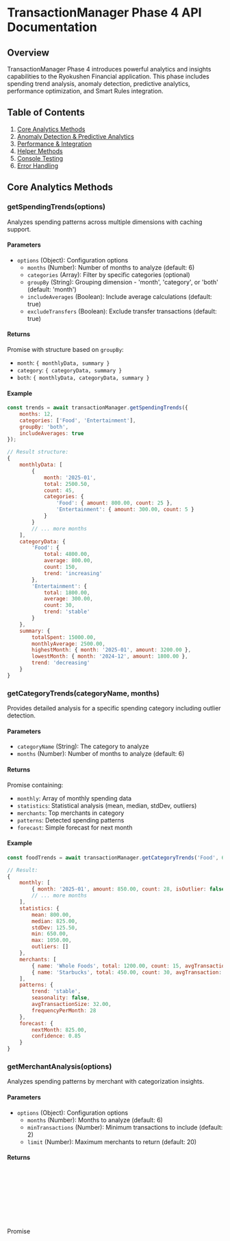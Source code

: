 # TransactionManager Phase 4 API Documentation

## Overview

TransactionManager Phase 4 introduces powerful analytics and insights capabilities to the Ryokushen Financial application. This phase includes spending trend analysis, anomaly detection, predictive analytics, performance optimization, and Smart Rules integration.

## Table of Contents

1. [Core Analytics Methods](#core-analytics-methods)
2. [Anomaly Detection & Predictive Analytics](#anomaly-detection--predictive-analytics)
3. [Performance & Integration](#performance--integration)
4. [Helper Methods](#helper-methods)
5. [Console Testing](#console-testing)
6. [Error Handling](#error-handling)

## Core Analytics Methods

### getSpendingTrends(options)

Analyzes spending patterns across multiple dimensions with caching support.

#### Parameters
- `options` (Object): Configuration options
  - `months` (Number): Number of months to analyze (default: 6)
  - `categories` (Array<String>): Filter by specific categories (optional)
  - `groupBy` (String): Grouping dimension - 'month', 'category', or 'both' (default: 'month')
  - `includeAverages` (Boolean): Include average calculations (default: true)
  - `excludeTransfers` (Boolean): Exclude transfer transactions (default: true)

#### Returns
Promise<Object> with structure based on `groupBy`:
- `month`: `{ monthlyData, summary }`
- `category`: `{ categoryData, summary }`
- `both`: `{ monthlyData, categoryData, summary }`

#### Example
```javascript
const trends = await transactionManager.getSpendingTrends({
    months: 12,
    categories: ['Food', 'Entertainment'],
    groupBy: 'both',
    includeAverages: true
});

// Result structure:
{
    monthlyData: [
        {
            month: '2025-01',
            total: 2500.50,
            count: 45,
            categories: {
                'Food': { amount: 800.00, count: 25 },
                'Entertainment': { amount: 300.00, count: 5 }
            }
        }
        // ... more months
    ],
    categoryData: {
        'Food': {
            total: 4800.00,
            average: 800.00,
            count: 150,
            trend: 'increasing'
        },
        'Entertainment': {
            total: 1800.00,
            average: 300.00,
            count: 30,
            trend: 'stable'
        }
    },
    summary: {
        totalSpent: 15000.00,
        monthlyAverage: 2500.00,
        highestMonth: { month: '2025-01', amount: 3200.00 },
        lowestMonth: { month: '2024-12', amount: 1800.00 },
        trend: 'decreasing'
    }
}
```

### getCategoryTrends(categoryName, months)

Provides detailed analysis for a specific spending category including outlier detection.

#### Parameters
- `categoryName` (String): The category to analyze
- `months` (Number): Number of months to analyze (default: 6)

#### Returns
Promise<Object> containing:
- `monthly`: Array of monthly spending data
- `statistics`: Statistical analysis (mean, median, stdDev, outliers)
- `merchants`: Top merchants in category
- `patterns`: Detected spending patterns
- `forecast`: Simple forecast for next month

#### Example
```javascript
const foodTrends = await transactionManager.getCategoryTrends('Food', 6);

// Result:
{
    monthly: [
        { month: '2025-01', amount: 850.00, count: 28, isOutlier: false }
        // ... more months
    ],
    statistics: {
        mean: 800.00,
        median: 825.00,
        stdDev: 125.50,
        min: 650.00,
        max: 1050.00,
        outliers: []
    },
    merchants: [
        { name: 'Whole Foods', total: 1200.00, count: 15, avgTransaction: 80.00 },
        { name: 'Starbucks', total: 450.00, count: 30, avgTransaction: 15.00 }
    ],
    patterns: {
        trend: 'stable',
        seasonality: false,
        avgTransactionSize: 32.00,
        frequencyPerMonth: 28
    },
    forecast: {
        nextMonth: 825.00,
        confidence: 0.85
    }
}
```

### getMerchantAnalysis(options)

Analyzes spending patterns by merchant with categorization insights.

#### Parameters
- `options` (Object): Configuration options
  - `months` (Number): Months to analyze (default: 6)
  - `minTransactions` (Number): Minimum transactions to include (default: 2)
  - `limit` (Number): Maximum merchants to return (default: 20)

#### Returns
Promise<Object> containing:
- `merchants`: Array of merchant analysis data
- `summary`: Overall merchant statistics

#### Example
```javascript
const merchants = await transactionManager.getMerchantAnalysis({
    months: 3,
    minTransactions: 5,
    limit: 10
});

// Result:
{
    merchants: [
        {
            name: 'Amazon',
            total: 1250.00,
            count: 15,
            avgTransaction: 83.33,
            categories: ['Shopping', 'Entertainment'],
            firstSeen: '2024-11-15',
            lastSeen: '2025-01-26',
            frequency: 'weekly'
        }
        // ... more merchants
    ],
    summary: {
        totalMerchants: 45,
        totalSpent: 8500.00,
        avgPerMerchant: 188.89,
        topCategory: 'Shopping'
    }
}
```

## Anomaly Detection & Predictive Analytics

### detectAnomalies(options)

Detects unusual transactions using multiple statistical methods.

#### Parameters
- `options` (Object): Detection configuration
  - `sensitivity` (String): 'low', 'medium', or 'high' (default: 'medium')
  - `lookbackDays` (Number): Days to analyze (default: 90)
  - `methods` (Array<String>): Detection methods - 'zscore', 'iqr', 'frequency' (default: all)

#### Returns
Promise<Array> of anomalies with:
- `transaction`: The anomalous transaction
- `reason`: Why it's flagged
- `severity`: 'low', 'medium', or 'high'
- `details`: Method-specific details

#### Example
```javascript
const anomalies = await transactionManager.detectAnomalies({
    sensitivity: 'medium',
    lookbackDays: 60,
    methods: ['zscore', 'iqr']
});

// Result:
[
    {
        transaction: { id: '123', amount: -500.00, description: 'Electronics Store' },
        reason: 'Amount is 3.2 standard deviations above average',
        severity: 'high',
        details: {
            method: 'zscore',
            zscore: 3.2,
            categoryAverage: 85.00,
            categoryStdDev: 45.00
        }
    }
]
```

### getSpendingAlerts(options)

Generates real-time spending alerts based on patterns and thresholds.

#### Parameters
- `options` (Object): Alert configuration
  - `includedAlertTypes` (Array<String>): Types to check - 'overspending', 'unusual_merchant', 'category_spike', 'velocity' (default: all)
  - `lookbackDays` (Number): Days to analyze (default: 30)
  - `thresholds` (Object): Custom thresholds per type

#### Returns
Promise<Array> of alerts with type-specific information.

#### Example
```javascript
const alerts = await transactionManager.getSpendingAlerts({
    includedAlertTypes: ['overspending', 'velocity'],
    lookbackDays: 7
});

// Result:
[
    {
        type: 'overspending',
        severity: 'high',
        message: 'Food spending is 156% of monthly average',
        details: {
            category: 'Food',
            currentSpending: 1250.00,
            monthlyAverage: 800.00,
            percentageOver: 56
        }
    },
    {
        type: 'velocity',
        severity: 'medium',
        message: 'High transaction frequency detected',
        details: {
            merchant: 'Coffee Shop',
            transactionCount: 8,
            timeWindow: '24 hours',
            totalAmount: 65.00
        }
    }
]
```

### predictMonthlySpending(options)

Predicts future spending using linear regression with seasonal adjustments.

#### Parameters
- `options` (Object): Prediction configuration
  - `months` (Number): Months to predict (default: 3)
  - `confidence` (Number): Confidence interval (default: 0.95)
  - `includeSeasonality` (Boolean): Apply seasonal adjustments (default: true)
  - `categories` (Array<String>): Specific categories to predict (optional)

#### Returns
Promise<Object> with predictions and confidence intervals.

#### Example
```javascript
const predictions = await transactionManager.predictMonthlySpending({
    months: 3,
    confidence: 0.95,
    includeSeasonality: true,
    categories: ['Food', 'Transportation']
});

// Result:
{
    predictions: [
        {
            month: '2025-02',
            total: 3200.00,
            confidenceInterval: { lower: 2950.00, upper: 3450.00 },
            categories: {
                'Food': { amount: 850.00, confidence: 0.92 },
                'Transportation': { amount: 200.00, confidence: 0.88 }
            }
        }
        // ... more months
    ],
    methodology: {
        model: 'linear_regression',
        r2Score: 0.85,
        dataPoints: 12,
        seasonalityDetected: true
    }
}
```

### getCashFlowForecast(days)

Projects cash flow for the specified number of days including bills and income.

#### Parameters
- `days` (Number): Days to forecast (default: 30)

#### Returns
Promise<Object> with daily projections and summary.

#### Example
```javascript
const forecast = await transactionManager.getCashFlowForecast(30);

// Result:
{
    projections: [
        {
            date: '2025-01-28',
            startingBalance: 5000.00,
            income: 0,
            expenses: -125.00,
            scheduledBills: [],
            endingBalance: 4875.00
        },
        {
            date: '2025-02-01',
            startingBalance: 4500.00,
            income: 3000.00,
            expenses: -150.00,
            scheduledBills: [
                { name: 'Rent', amount: -1200.00 }
            ],
            endingBalance: 6150.00
        }
        // ... more days
    ],
    summary: {
        startingBalance: 5000.00,
        projectedEndBalance: 4200.00,
        totalIncome: 6000.00,
        totalExpenses: -4800.00,
        totalBills: -2000.00,
        lowestBalance: { date: '2025-02-15', amount: 1200.00 },
        daysNegative: 0
    }
}
```

### getTransactionInsights()

Provides comprehensive insights about spending behavior and patterns.

#### Returns
Promise<Object> with multiple insight categories.

#### Example
```javascript
const insights = await transactionManager.getTransactionInsights();

// Result:
{
    spendingPatterns: {
        topCategories: [
            { name: 'Food', percentage: 35, trend: 'increasing' }
        ],
        weekdayVsWeekend: { weekday: 0.65, weekend: 0.35 },
        morningVsEvening: { morning: 0.40, evening: 0.60 }
    },
    merchantInsights: {
        newMerchants: 5,
        loyalMerchants: [
            { name: 'Grocery Store', visits: 24, loyalty: 'high' }
        ],
        merchantDiversity: 0.72
    },
    savingsOpportunities: [
        {
            category: 'Dining Out',
            currentSpending: 600.00,
            average: 400.00,
            potential: 200.00,
            suggestion: 'Consider cooking more meals at home'
        }
    ],
    timePatterns: {
        busiestDay: 'Saturday',
        quietestDay: 'Tuesday',
        peakSpendingHour: 19
    }
}
```

### getBudgetPerformance(budgets)

Tracks performance against budget targets with recommendations.

#### Parameters
- `budgets` (Object): Category budgets as key-value pairs

#### Returns
Promise<Object> with performance metrics and recommendations.

#### Example
```javascript
const performance = await transactionManager.getBudgetPerformance({
    'Food': 800,
    'Entertainment': 200,
    'Transportation': 150
});

// Result:
{
    categories: {
        'Food': {
            budget: 800.00,
            spent: 925.00,
            remaining: -125.00,
            percentage: 115.6,
            status: 'over',
            daysLeft: 5,
            projectedTotal: 1050.00,
            recommendation: 'Reduce daily spending to $25 to stay within budget'
        }
        // ... more categories
    },
    overall: {
        totalBudget: 1150.00,
        totalSpent: 1200.00,
        percentage: 104.3,
        status: 'over',
        categoriesOver: 1,
        categoriesUnder: 2
    }
}
```

## Performance & Integration

### getPerformanceMetrics()

Returns current system performance metrics without database calls.

#### Returns
Object with performance statistics:
- `cache`: Cache hit rate and statistics
- `operations`: Operation counts and timing
- `memory`: Estimated memory usage
- `transactions`: Transaction statistics

#### Example
```javascript
const metrics = transactionManager.getPerformanceMetrics();

// Result:
{
    cache: {
        hits: 1250,
        misses: 350,
        hitRate: 78.1,
        size: 45,
        memoryUsage: '2.5 MB'
    },
    operations: {
        total: 1600,
        errors: 12,
        errorRate: 0.75,
        avgResponseTime: '45ms'
    },
    memory: {
        cacheMemory: '2.5 MB',
        searchCacheMemory: '1.2 MB',
        totalMemory: '3.7 MB'
    },
    transactions: {
        total: 2845,
        thisMonth: 156,
        lastOperation: '2025-01-27T10:30:00Z'
    }
}
```

### optimizePerformance()

Performs automatic performance optimization including cache cleanup and warming.

#### Returns
Promise<Object> with optimization results.

#### Example
```javascript
const results = await transactionManager.optimizePerformance();

// Result:
{
    searchCache: {
        before: 50,
        after: 35,
        removed: 15,
        memorySaved: '0.8 MB'
    },
    analyticsCache: {
        warmed: ['spending_trends', 'category_trends'],
        status: 'optimized'
    },
    recommendations: [
        'Consider increasing cache timeout for frequently accessed data',
        'Archive transactions older than 2 years'
    ]
}
```

### getDataQualityReport()

Analyzes transaction data quality and completeness.

#### Returns
Promise<Object> with quality metrics and issues.

#### Example
```javascript
const quality = await transactionManager.getDataQualityReport();

// Result:
{
    totalTransactions: 2845,
    issues: {
        missingCategory: {
            count: 45,
            percentage: 1.6,
            transactions: [/* first 10 transactions */]
        },
        missingDescription: {
            count: 12,
            percentage: 0.4,
            transactions: [/* first 10 transactions */]
        },
        duplicates: {
            count: 3,
            groups: [
                {
                    date: '2025-01-15',
                    amount: -45.00,
                    description: 'Coffee Shop',
                    transactions: [/* duplicate IDs */]
                }
            ]
        }
    },
    quality: {
        score: 96.5,
        grade: 'A',
        completeness: 98.0,
        accuracy: 99.0
    },
    recommendations: [
        'Review and categorize 45 uncategorized transactions',
        'Check for duplicate transactions on 2025-01-15'
    ]
}
```

### getSmartRuleRecommendations()

Suggests Smart Rules based on transaction patterns.

#### Returns
Promise<Array> of rule recommendations.

#### Example
```javascript
const recommendations = await transactionManager.getSmartRuleRecommendations();

// Result:
[
    {
        type: 'auto_categorize',
        confidence: 0.95,
        pattern: {
            merchantPattern: 'WHOLEFDS',
            suggestedCategory: 'Groceries',
            matchCount: 45
        },
        rule: {
            name: 'Auto-categorize Whole Foods',
            conditions: {
                merchant: { contains: 'WHOLEFDS' }
            },
            actions: {
                setCategory: 'Groceries'
            }
        }
    },
    {
        type: 'alert',
        confidence: 0.88,
        pattern: {
            threshold: 100,
            category: 'Entertainment',
            frequency: 'high'
        },
        rule: {
            name: 'Large Entertainment Alert',
            conditions: {
                category: 'Entertainment',
                amount: { greaterThan: 100 }
            },
            actions: {
                alert: 'Large entertainment expense'
            }
        }
    }
]
```

### evaluateRuleEffectiveness()

Analyzes the effectiveness of existing Smart Rules.

#### Returns
Promise<Object> with rule performance metrics.

#### Example
```javascript
const effectiveness = await transactionManager.evaluateRuleEffectiveness();

// Result:
{
    rules: [
        {
            id: 'rule-123',
            name: 'Auto-categorize Amazon',
            matches: 156,
            lastMatched: '2025-01-27',
            effectiveness: 'high',
            avgProcessingTime: '2ms'
        },
        {
            id: 'rule-456',
            name: 'Flag Large Purchases',
            matches: 0,
            lastMatched: null,
            effectiveness: 'unused',
            recommendation: 'Consider adjusting threshold or disabling'
        }
    ],
    summary: {
        totalRules: 15,
        activeRules: 12,
        totalMatches: 892,
        avgEffectiveness: 'medium',
        unusedRules: 3
    }
}
```

## Helper Methods

### calculateStatistics(values)

Internal helper for statistical calculations.

#### Parameters
- `values` (Array<Number>): Numeric values to analyze

#### Returns
Object with statistical measures:
- `mean`: Average value
- `median`: Middle value
- `stdDev`: Standard deviation
- `min`: Minimum value
- `max`: Maximum value
- `q1`: First quartile
- `q3`: Third quartile

### getMostCommonValue(arr)

Internal helper to find the most frequent value in an array.

#### Parameters
- `arr` (Array): Array of values

#### Returns
The most frequently occurring value.

### extractMerchantName(description)

Internal helper to extract merchant name from transaction description.

#### Parameters
- `description` (String): Transaction description

#### Returns
String with cleaned merchant name.

### cleanupSearchCache()

Internal method to remove old entries from search cache.

#### Returns
Number of entries removed.

### getAllTransactions()

Internal method to get all transactions with caching.

#### Returns
Promise<Array> of all user transactions.

## Console Testing

All Phase 4 methods have console helpers for easy testing:

```javascript
// Test spending trends
testSpendingTrends({ months: 6, groupBy: 'both' });

// Test category analysis
testCategoryTrends('Food', 6);

// Test merchant analysis
testMerchantAnalysis({ minTransactions: 3 });

// Test anomaly detection
testAnomalyDetection({ sensitivity: 'high' });

// Test spending alerts
testSpendingAlerts({ includedAlertTypes: ['overspending'] });

// Test predictions
testPredictiveAnalytics({ months: 3 });

// Test cash flow
testCashFlowForecast(30);

// Test insights
testTransactionInsights();

// Test budget performance
testBudgetPerformance({ Food: 800, Entertainment: 200 });

// Test performance metrics
testPerformanceMetrics();

// Test optimization
testOptimizePerformance();

// Test data quality
testDataQuality();

// Test rule recommendations
testSmartRuleRecommendations();

// Test rule effectiveness
testRuleEffectiveness();
```

## Error Handling

All methods include comprehensive error handling:

1. **Invalid Parameters**: Methods validate input parameters and throw descriptive errors
2. **Database Errors**: Automatic retry logic with exponential backoff
3. **Cache Errors**: Graceful fallback to direct database queries
4. **Calculation Errors**: Safe handling of edge cases (empty data, division by zero)

Example error handling:
```javascript
try {
    const trends = await transactionManager.getSpendingTrends({
        months: -1 // Invalid
    });
} catch (error) {
    console.error(error.message); // "Invalid months parameter: must be positive"
}
```

## Performance Considerations

1. **Caching**: All analytics methods use intelligent caching with TTL
2. **Batch Processing**: Large datasets are processed in batches
3. **Async Operations**: All database operations are asynchronous
4. **Memory Management**: Automatic cleanup of old cache entries
5. **Query Optimization**: Efficient database queries with proper indexing

## Best Practices

1. **Use Appropriate Time Ranges**: Longer time ranges require more processing
2. **Cache Analytics Results**: Results are cached automatically, but consider TTL
3. **Monitor Performance**: Use `getPerformanceMetrics()` regularly
4. **Optimize Periodically**: Run `optimizePerformance()` during low-traffic periods
5. **Handle Errors Gracefully**: Always wrap calls in try-catch blocks
6. **Test with Console Helpers**: Use provided test functions during development

---

*Last Updated: 2025-01-27*
*Version: 1.0.0*